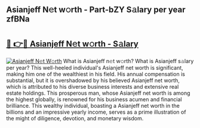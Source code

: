 ## Asianjeff N𝚎t w𝚘rth - Part-bZY S𝚊lary per year zfBNa

# <h2><a href="http://gc4fxq.nevu.top/?p=Asianjeff">🔗 👉🔴 Asianjeff N𝚎t w𝚘rth - S𝚊lary</a></h2>

[![Asianjeff N𝚎t W𝚘rth](https://i.imgur.com/Oavwk0R.jpeg)](http://gc4fxq.nevu.top/?p=Asianjeff)
What is Asianjeff n𝚎t w𝚘rth? What is Asianjeff s𝚊lary per year?
This well-heeled individual's Asianjeff net worth is significant, making him one of the wealthiest in his field. His annual compensation is substantial, but it is overshadowed by his believed Asianjeff net worth, which is attributed to his diverse business interests and extensive real estate holdings. This prosperous man, whose Asianjeff net worth is among the highest globally, is renowned for his business acumen and financial brilliance. This wealthy individual, boasting a Asianjeff net worth in the billions and an impressive yearly income, serves as a prime illustration of the might of diligence, devotion, and monetary wisdom.
